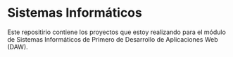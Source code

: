 # Sistemas Informáticos

Este repositirio contiene los proyectos que estoy realizando para el módulo de Sistemas
Informáticos de Primero de Desarrollo de Aplicaciones Web (DAW).
